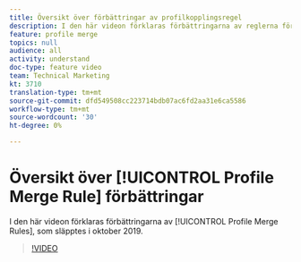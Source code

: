 ```yaml
---
title: Översikt över förbättringar av profilkopplingsregel
description: I den här videon förklaras förbättringarna av reglerna för profilsammanfogning som släpptes i oktober 2019.
feature: profile merge
topics: null
audience: all
activity: understand
doc-type: feature video
team: Technical Marketing
kt: 3710
translation-type: tm+mt
source-git-commit: dfd549508cc223714bdb07ac6fd2aa31e6ca5586
workflow-type: tm+mt
source-wordcount: '30'
ht-degree: 0%

---
```



# Översikt över [!UICONTROL Profile Merge Rule] förbättringar

I den här videon förklaras förbättringarna av [!UICONTROL Profile Merge Rules], som släpptes i oktober 2019.

>[!VIDEO](https://video.tv.adobe.com/v/28976/?quality=12)
